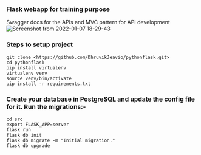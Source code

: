### Flask webapp for training purpose  
Swagger docs for the APIs and MVC pattern for API development
![Screenshot from 2022-01-07 18-29-43](https://user-images.githubusercontent.com/96610585/148547614-f6793bc7-33b0-41e1-9f1b-9617f55dd66b.png)  

### Steps to setup project
    git clone <https://github.com/DhruvikJeavio/pythonflask.git>
    cd pythonflask
    pip install virtualenv
    virtualenv venv
    source venv/bin/activate
    pip install -r requirements.txt
    
### Create your database in PostgreSQL and update the config file for it. Run the migrations:-  
    cd src  
    export FLASK_APP=server
    flask run
    flask db init
    flask db migrate -m "Initial migration."
    flask db upgrade
